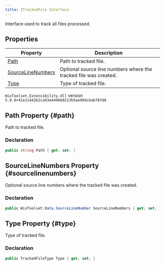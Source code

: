 ```yaml
---
title: ITrackedFile Interface
---
```

Interface used to track all files processed.
## Properties
| Property | Description |
| ------ | ----------- |
| [Path](#path) | Path to tracked file. |
| [SourceLineNumbers](#sourcelinenumbers) | Optional source line numbers where the tracked file was created. |
| [Type](#type) | Type of tracked file. |
`WixToolset.Extensibility.dll` version `5.0.0+41e11442b2ca93e444b60213b5ae99dcbab787d8`
## Path Property {#path}
Path to tracked file.
### Declaration
```cs
public string Path { get; set; }
```
## SourceLineNumbers Property {#sourcelinenumbers}
Optional source line numbers where the tracked file was created.
### Declaration
```cs
public WixToolset.Data.SourceLineNumber SourceLineNumbers { get; set; }
```
## Type Property {#type}
Type of tracked file.
### Declaration
```cs
public TrackedFileType Type { get; set; }
```

